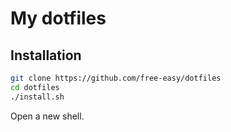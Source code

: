 # My dotfiles

## Installation

```sh
git clone https://github.com/free-easy/dotfiles
cd dotfiles
./install.sh
```
Open a new shell.
